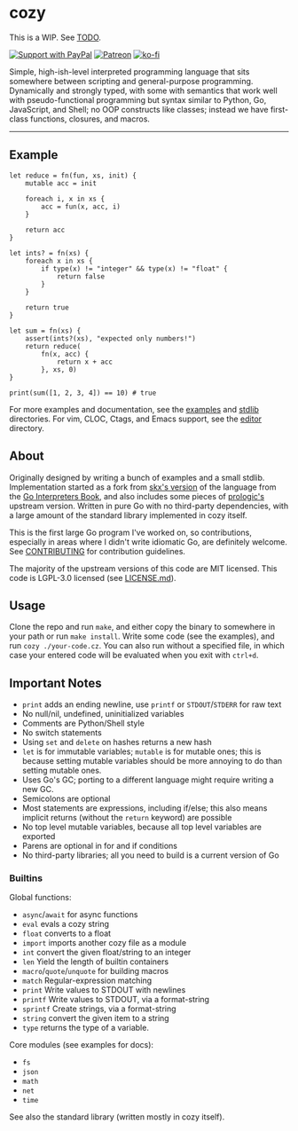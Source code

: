 # cozy

This is a WIP. See [TODO](./TODO.md).

[![Support with PayPal](https://img.shields.io/badge/paypal-donate-yellow.png)](https://paypal.me/zacanger) [![Patreon](https://img.shields.io/badge/patreon-donate-yellow.svg)](https://www.patreon.com/zacanger) [![ko-fi](https://img.shields.io/badge/donate-KoFi-yellow.svg)](https://ko-fi.com/U7U2110VB)

Simple, high-ish-level interpreted programming language that sits somewhere
between scripting and general-purpose programming. Dynamically and strongly
typed, with some with semantics that work well with pseudo-functional
programming but syntax similar to Python, Go, JavaScript, and Shell; no OOP
constructs like classes; instead we have first-class functions, closures, and
macros.

---

## Example

```cozy
let reduce = fn(fun, xs, init) {
    mutable acc = init

    foreach i, x in xs {
        acc = fun(x, acc, i)
    }

    return acc
}

let ints? = fn(xs) {
    foreach x in xs {
        if type(x) != "integer" && type(x) != "float" {
            return false
        }
    }

    return true
}

let sum = fn(xs) {
    assert(ints?(xs), "expected only numbers!")
    return reduce(
        fn(x, acc) {
            return x + acc
        }, xs, 0)
}

print(sum([1, 2, 3, 4]) == 10) # true
```

For more examples and documentation, see the [examples](./examples) and
[stdlib](./stdlib) directories. For vim, CLOC, Ctags, and Emacs support, see the
[editor](./editor) directory.

## About

Originally designed by writing a bunch of examples and a small stdlib.
Implementation started as a fork from [skx's
version](https://github.com/skx/monkey) of the language from the [Go
Interpreters Book](https://interpreterbook.com), and also includes some pieces
of [prologic's](https://github.com/prologic/monkey-lang) upstream version.
Written in pure Go with no third-party dependencies, with a large amount of the
standard library implemented in cozy itself.

This is the first large Go program I've worked on, so contributions, especially
in areas where I didn't write idiomatic Go, are definitely welcome. See
[CONTRIBUTING](.github/CONTRIBUTING.md) for contribution guidelines.

The majority of the upstream versions of this code are MIT licensed. This code
is LGPL-3.0 licensed (see [LICENSE.md](./LICENSE.md)).

## Usage

Clone the repo and run `make`, and either copy the binary to somewhere in your
path or run `make install`. Write some code (see the examples), and run `cozy
./your-code.cz`. You can also run without a specified file, in which case your
entered code will be evaluated when you exit with `ctrl+d`.

## Important Notes

* `print` adds an ending newline, use `printf` or `STDOUT`/`STDERR` for raw text
* No null/nil, undefined, uninitialized variables
* Comments are Python/Shell style
* No switch statements
* Using `set` and `delete` on hashes returns a new hash
* `let` is for immutable variables; `mutable` is for mutable ones; this is
    because setting mutable variables should be more annoying to do than
    setting mutable ones.
* Uses Go's GC; porting to a different language might require writing a new GC.
* Semicolons are optional
* Most statements are expressions, including if/else; this also means implicit
    returns (without the `return` keyword) are possible
* No top level mutable variables, because all top level variables are exported
* Parens are optional in for and if conditions
* No third-party libraries; all you need to build is a current version of Go

### Builtins

Global functions:

* `async`/`await` for async functions
* `eval` evals a cozy string
* `float` converts to a float
* `import` imports another cozy file as a module
* `int` convert the given float/string to an integer
* `len` Yield the length of builtin containers
* `macro`/`quote`/`unquote` for building macros
* `match` Regular-expression matching
* `print` Write values to STDOUT with newlines
* `printf` Write values to STDOUT, via a format-string
* `sprintf` Create strings, via a format-string
* `string` convert the given item to a string
* `type` returns the type of a variable.

Core modules (see examples for docs):

* `fs`
* `json`
* `math`
* `net`
* `time`

See also the standard library (written mostly in cozy itself).

